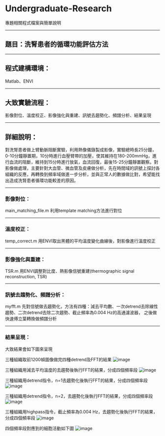 # Undergraduate-Research
專題相關程式檔案與簡單說明
***
## 題目：洗腎患者的循環功能評估方法
***
## 程式建構環境：
Matlab、ENVI
***
## 大致實驗流程：
影像對位、溫度校正、影像強化與重建、訊號去趨勢化、頻譜分析、結果呈現
***
## 詳細說明：
對洗腎患者做上臂動脈阻斷實驗，利用熱像儀錄製成影像，實驗總時長25分鐘，0-10分鐘靜置期，10分時進行血壓臂帶的加壓，使其維持在180-200mmHg，進行血流的阻斷，維持到15分時進行放氣，血流回復，最後15-25分鐘靜置觀察。對影像做處理，主要針對大血管、微血管及皮膚做分析，先在時間域的訊號上探討各組織的反應，再轉換到頻率域做進一步分析，並與正常人的數據做比對，希望能找出造成洗腎患者循環功能較差的原因。
***
### 影像對位：
main_matching_file.m
利用template matching方法進行對位
***
### 溫度校正：
temp_correct.m
用ENVI取出黑體的平均溫度變化曲線後，對影像進行溫度校正
***
### 影像強化與重建：
TSR.m
用ENVI調整對比度、熱影像信號重建(thermographic signal reconstruction, TSR)
***
### 訊號去趨勢化、頻譜分析：
myfft.m
先對信號做去趨勢化，方法有四種：減去平均數、一次detrend去除線性趨勢、二次detrend去除二次趨勢、截止頻率為0.004 Hz的高通濾波器，
之後做快速傅立葉轉換做頻譜分析
***
### 結果呈現：

大致結果會如下圖來呈現

三種組織取前1200幀圖像做完四種detrend及FFT的結果
![image](https://user-images.githubusercontent.com/76909063/192106828-2d90da40-7505-44fc-ba7e-186fca8d9629.png)

三種組織用減去平均溫度的去趨勢後執行FFT的結果，分成四個頻率段
![image](https://user-images.githubusercontent.com/76909063/192106756-f8337efd-538d-489c-a67e-e1b6ad2e9fb1.png)

三種組織用detrend指令，n=1去趨勢化後執行FFT的結果，分成四個頻率段
![image](https://user-images.githubusercontent.com/76909063/192106794-ce96b4e3-ff91-4869-bba9-c08f2963b5c5.png)

三種組織用detrend指令，n=2，去趨勢化後執行FFT的結果，分成四個頻率段
![image](https://user-images.githubusercontent.com/76909063/192106811-6e09edef-c8c5-4e59-b0c2-687e50b7c026.png)

三種組織用highpass指令，截止頻率為0.004 Hz，去趨勢化後執行FFT的結果，分成四個頻率段
![image](https://user-images.githubusercontent.com/76909063/192106818-d14ccd5f-c67b-4ab1-a71b-467a93bc7c4c.png)

四個頻率段對應到的細胞活動如下圖
![image](https://user-images.githubusercontent.com/76909063/192107159-fd7409e2-4bf6-470c-a62d-85fb800d39ab.png)



